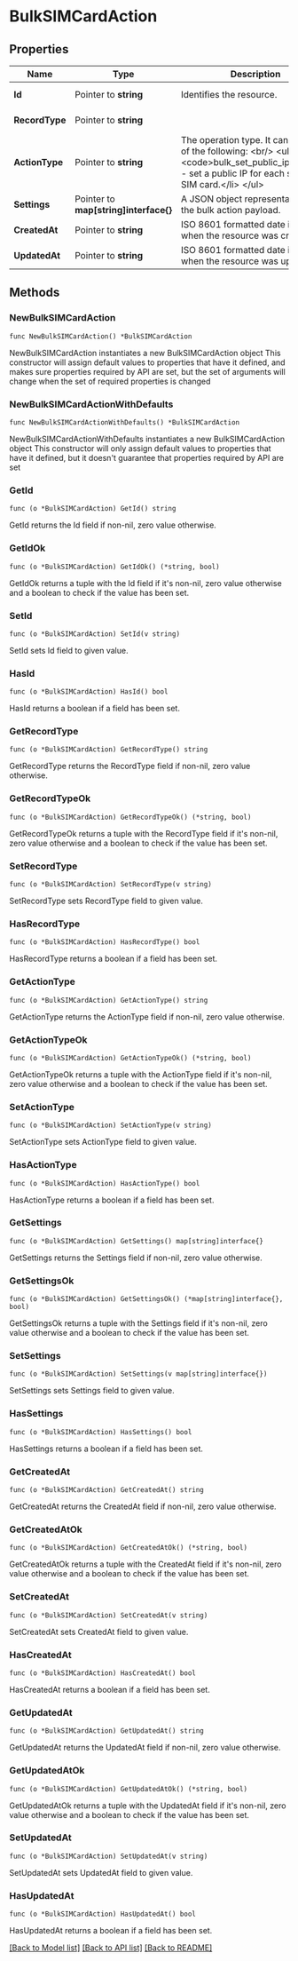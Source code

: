 # BulkSIMCardAction

## Properties

Name | Type | Description | Notes
------------ | ------------- | ------------- | -------------
**Id** | Pointer to **string** | Identifies the resource. | [optional] [readonly] 
**RecordType** | Pointer to **string** |  | [optional] [readonly] 
**ActionType** | Pointer to **string** | The operation type. It can be one of the following: &lt;br/&gt; &lt;ul&gt; &lt;li&gt;&lt;code&gt;bulk_set_public_ips&lt;/code&gt; - set a public IP for each specified SIM card.&lt;/li&gt; &lt;/ul&gt; | [optional] [readonly] 
**Settings** | Pointer to **map[string]interface{}** | A JSON object representation of the bulk action payload. | [optional] [readonly] 
**CreatedAt** | Pointer to **string** | ISO 8601 formatted date indicating when the resource was created. | [optional] 
**UpdatedAt** | Pointer to **string** | ISO 8601 formatted date indicating when the resource was updated. | [optional] 

## Methods

### NewBulkSIMCardAction

`func NewBulkSIMCardAction() *BulkSIMCardAction`

NewBulkSIMCardAction instantiates a new BulkSIMCardAction object
This constructor will assign default values to properties that have it defined,
and makes sure properties required by API are set, but the set of arguments
will change when the set of required properties is changed

### NewBulkSIMCardActionWithDefaults

`func NewBulkSIMCardActionWithDefaults() *BulkSIMCardAction`

NewBulkSIMCardActionWithDefaults instantiates a new BulkSIMCardAction object
This constructor will only assign default values to properties that have it defined,
but it doesn't guarantee that properties required by API are set

### GetId

`func (o *BulkSIMCardAction) GetId() string`

GetId returns the Id field if non-nil, zero value otherwise.

### GetIdOk

`func (o *BulkSIMCardAction) GetIdOk() (*string, bool)`

GetIdOk returns a tuple with the Id field if it's non-nil, zero value otherwise
and a boolean to check if the value has been set.

### SetId

`func (o *BulkSIMCardAction) SetId(v string)`

SetId sets Id field to given value.

### HasId

`func (o *BulkSIMCardAction) HasId() bool`

HasId returns a boolean if a field has been set.

### GetRecordType

`func (o *BulkSIMCardAction) GetRecordType() string`

GetRecordType returns the RecordType field if non-nil, zero value otherwise.

### GetRecordTypeOk

`func (o *BulkSIMCardAction) GetRecordTypeOk() (*string, bool)`

GetRecordTypeOk returns a tuple with the RecordType field if it's non-nil, zero value otherwise
and a boolean to check if the value has been set.

### SetRecordType

`func (o *BulkSIMCardAction) SetRecordType(v string)`

SetRecordType sets RecordType field to given value.

### HasRecordType

`func (o *BulkSIMCardAction) HasRecordType() bool`

HasRecordType returns a boolean if a field has been set.

### GetActionType

`func (o *BulkSIMCardAction) GetActionType() string`

GetActionType returns the ActionType field if non-nil, zero value otherwise.

### GetActionTypeOk

`func (o *BulkSIMCardAction) GetActionTypeOk() (*string, bool)`

GetActionTypeOk returns a tuple with the ActionType field if it's non-nil, zero value otherwise
and a boolean to check if the value has been set.

### SetActionType

`func (o *BulkSIMCardAction) SetActionType(v string)`

SetActionType sets ActionType field to given value.

### HasActionType

`func (o *BulkSIMCardAction) HasActionType() bool`

HasActionType returns a boolean if a field has been set.

### GetSettings

`func (o *BulkSIMCardAction) GetSettings() map[string]interface{}`

GetSettings returns the Settings field if non-nil, zero value otherwise.

### GetSettingsOk

`func (o *BulkSIMCardAction) GetSettingsOk() (*map[string]interface{}, bool)`

GetSettingsOk returns a tuple with the Settings field if it's non-nil, zero value otherwise
and a boolean to check if the value has been set.

### SetSettings

`func (o *BulkSIMCardAction) SetSettings(v map[string]interface{})`

SetSettings sets Settings field to given value.

### HasSettings

`func (o *BulkSIMCardAction) HasSettings() bool`

HasSettings returns a boolean if a field has been set.

### GetCreatedAt

`func (o *BulkSIMCardAction) GetCreatedAt() string`

GetCreatedAt returns the CreatedAt field if non-nil, zero value otherwise.

### GetCreatedAtOk

`func (o *BulkSIMCardAction) GetCreatedAtOk() (*string, bool)`

GetCreatedAtOk returns a tuple with the CreatedAt field if it's non-nil, zero value otherwise
and a boolean to check if the value has been set.

### SetCreatedAt

`func (o *BulkSIMCardAction) SetCreatedAt(v string)`

SetCreatedAt sets CreatedAt field to given value.

### HasCreatedAt

`func (o *BulkSIMCardAction) HasCreatedAt() bool`

HasCreatedAt returns a boolean if a field has been set.

### GetUpdatedAt

`func (o *BulkSIMCardAction) GetUpdatedAt() string`

GetUpdatedAt returns the UpdatedAt field if non-nil, zero value otherwise.

### GetUpdatedAtOk

`func (o *BulkSIMCardAction) GetUpdatedAtOk() (*string, bool)`

GetUpdatedAtOk returns a tuple with the UpdatedAt field if it's non-nil, zero value otherwise
and a boolean to check if the value has been set.

### SetUpdatedAt

`func (o *BulkSIMCardAction) SetUpdatedAt(v string)`

SetUpdatedAt sets UpdatedAt field to given value.

### HasUpdatedAt

`func (o *BulkSIMCardAction) HasUpdatedAt() bool`

HasUpdatedAt returns a boolean if a field has been set.


[[Back to Model list]](../README.md#documentation-for-models) [[Back to API list]](../README.md#documentation-for-api-endpoints) [[Back to README]](../README.md)



